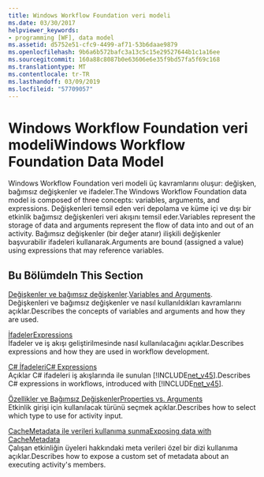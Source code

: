 ```yaml
---
title: Windows Workflow Foundation veri modeli
ms.date: 03/30/2017
helpviewer_keywords:
- programming [WF], data model
ms.assetid: d5752e51-cfc9-4499-af71-53b6daae9879
ms.openlocfilehash: 9b6a6b572bafc3a13c5c15e29527644b1c1a16ee
ms.sourcegitcommit: 160a88c8087b0e63606e6e35f9bd57fa5f69c168
ms.translationtype: MT
ms.contentlocale: tr-TR
ms.lasthandoff: 03/09/2019
ms.locfileid: "57709057"
---
```

# <a name="windows-workflow-foundation-data-model"></a><span data-ttu-id="77db3-102">Windows Workflow Foundation veri modeli</span><span class="sxs-lookup"><span data-stu-id="77db3-102">Windows Workflow Foundation Data Model</span></span>
<span data-ttu-id="77db3-103">Windows Workflow Foundation veri modeli üç kavramlarını oluşur: değişken, bağımsız değişkenler ve ifadeler.</span><span class="sxs-lookup"><span data-stu-id="77db3-103">The Windows Workflow Foundation data model is composed of three concepts: variables, arguments, and expressions.</span></span> <span data-ttu-id="77db3-104">Değişkenleri temsil eden veri depolama ve küme içi ve dışı bir etkinlik bağımsız değişkenleri veri akışını temsil eder.</span><span class="sxs-lookup"><span data-stu-id="77db3-104">Variables represent the storage of data and arguments represent the flow of data into and out of an activity.</span></span> <span data-ttu-id="77db3-105">Bağımsız değişkenler (bir değer atanır) ilişkili değişkenler başvurabilir ifadeleri kullanarak.</span><span class="sxs-lookup"><span data-stu-id="77db3-105">Arguments are bound (assigned a value) using expressions that may reference variables.</span></span>  
  
## <a name="in-this-section"></a><span data-ttu-id="77db3-106">Bu Bölümde</span><span class="sxs-lookup"><span data-stu-id="77db3-106">In This Section</span></span>  
 <span data-ttu-id="77db3-107">[Değişkenler ve bağımsız değişkenler](variables-and-arguments.md).</span><span class="sxs-lookup"><span data-stu-id="77db3-107">[Variables and Arguments](variables-and-arguments.md).</span></span>  
 <span data-ttu-id="77db3-108">Değişkenleri ve bağımsız değişkenler ve nasıl kullanıldıkları kavramlarını açıklar.</span><span class="sxs-lookup"><span data-stu-id="77db3-108">Describes the concepts of variables and arguments and how they are used.</span></span>  
  
 [<span data-ttu-id="77db3-109">İfadeler</span><span class="sxs-lookup"><span data-stu-id="77db3-109">Expressions</span></span>](expressions.md)  
 <span data-ttu-id="77db3-110">İfadeler ve iş akışı geliştirilmesinde nasıl kullanılacağını açıklar.</span><span class="sxs-lookup"><span data-stu-id="77db3-110">Describes expressions and how they are used in workflow development.</span></span>  
  
 [<span data-ttu-id="77db3-111">C# İfadeleri</span><span class="sxs-lookup"><span data-stu-id="77db3-111">C# Expressions</span></span>](csharp-expressions.md)  
 <span data-ttu-id="77db3-112">Açıklar C# ifadeleri iş akışlarında ile sunulan [!INCLUDE[net_v45](../../../includes/net-v45-md.md)].</span><span class="sxs-lookup"><span data-stu-id="77db3-112">Describes C# expressions in workflows, introduced with [!INCLUDE[net_v45](../../../includes/net-v45-md.md)].</span></span>  
  
 [<span data-ttu-id="77db3-113">Özellikler ve Bağımsız Değişkenler</span><span class="sxs-lookup"><span data-stu-id="77db3-113">Properties vs. Arguments</span></span>](properties-vs-arguments.md)  
 <span data-ttu-id="77db3-114">Etkinlik girişi için kullanılacak türünü seçmek açıklar.</span><span class="sxs-lookup"><span data-stu-id="77db3-114">Describes how to select which type to use for activity input.</span></span>  
  
 [<span data-ttu-id="77db3-115">CacheMetadata ile verileri kullanıma sunma</span><span class="sxs-lookup"><span data-stu-id="77db3-115">Exposing data with CacheMetadata</span></span>](exposing-data-with-cachemetadata.md)  
 <span data-ttu-id="77db3-116">Çalışan etkinliğin üyeleri hakkındaki meta verileri özel bir dizi kullanıma açıklar.</span><span class="sxs-lookup"><span data-stu-id="77db3-116">Describes how to expose a custom set of metadata about an executing activity's members.</span></span>
